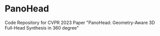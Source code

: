 # PanoHead
Code Repository for CVPR 2023 Paper "PanoHead: Geometry-Aware 3D Full-Head Synthesis in 360 degree"
